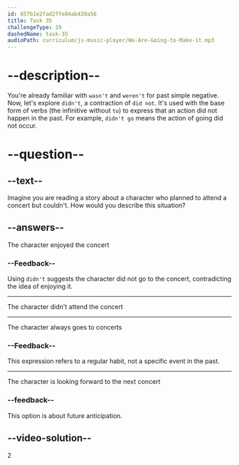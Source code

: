 ```yaml
---
id: 657b1e2fad2ffe84ab420a56
title: Task 35
challengeType: 19
dashedName: task-35
audioPath: curriculum/js-music-player/We-Are-Going-to-Make-it.mp3
---
```


# --description--

You're already familiar with `wasn't` and `weren't` for past simple negative. Now, let's explore `didn't`, a contraction of `did not`. It's used with the base form of verbs (the infinitive without `to`) to express that an action did not happen in the past. For example, `didn't go` means the action of going did not occur.

# --question--

## --text--

Imagine you are reading a story about a character who planned to attend a concert but couldn't. How would you describe this situation?

## --answers--

The character enjoyed the concert

### --Feedback--

Using `didn't` suggests the character did not go to the concert, contradicting the idea of enjoying it.

---

The character didn't attend the concert

---

The character always goes to concerts

### --Feedback--

This expression refers to a regular habit, not a specific event in the past.

---

The character is looking forward to the next concert

### --feedback--

This option is about future anticipation.

## --video-solution--

2
